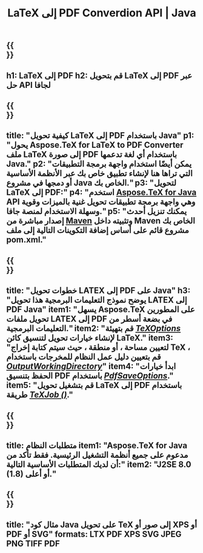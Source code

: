﻿---
translation: true
template: /_templates/_conversion-child-java.md
title: LaTeX إلى PDF Converdion API | Java
description: وظائف تحويل LaTeX إلى PDF. قم بدمج مكتبة Java المحلية هذه في مشروعك أو استخدم التطبيقات عبر الأنظمة الأساسية لتحويل LaTeX إلى PDF.
keywords: اللاتكس لقوات الدفاع الشعبي api java ، دمج latex2pdf
url: /java/conversion/latex-to-pdf/
family: tex
platformtag: java
feature: conversion
informat: LATEX
outformat: PDF
otherformats: TIFF JPEG PNG PDF
---

{{<section banner>}}
---
h1: LaTeX إلى PDF
h2: قم بتحويل LaTeX إلى PDF عبر حل API لجافا
---

{{<section overview>}}
---
title: "كيفية تحويل LaTeX إلى PDF باستخدام Java"
p1: "يحول Aspose.TeX for LaTeX to PDF Converter ملف LaTeX إلى صورة PDF باستخدام أي لغة تدعمها Java."
p2: "يمكن أيضًا استخدام واجهة برمجة التطبيقات التي تراها هنا لإنشاء تطبيق خاص بك عبر الأنظمة الأساسية أو دمجها في مشروع Java الخاص بك."
p3: "لتحويل LaTeX إلى PDF:"
p4: "استخدم [Aspose.TeX for Java](https://products.aspose.com/tex/java) API وهي واجهة برمجة تطبيقات تحويل غنية بالميزات وقوية وسهلة الاستخدام لمنصة جافا."
p5: "يمكنك تنزيل أحدث إصدار مباشرة من [Maven](https://repository.aspose.com/webapp/#/artifacts/browse/tree/General/repo/com/aspose/aspose-tex) وتثبيته داخل Maven الخاص بك مشروع قائم على أساس إضافة التكوينات التالية إلى ملف pom.xml."
---

{{<section feature1>}}
---
title: "خطوات تحويل LATEX إلى PDF على Java"
h3: "يوضح نموذج التعليمات البرمجية هذا تحويل LATEX إلى PDF Java"
item1: "يسهل Aspose.TeX على المطورين تحويل ملفات LATEX إلى PDF في بضعة أسطر من التعليمات البرمجية."
item2: "قم بتهيئة [*TeXOptions*](https://reference.aspose.com/tex/java/com.aspose.tex/TeXOptions) لإنشاء خيارات تحويل لتنسيق كائن LaTeX."
item3: "لتعيين مساحة ، أو منطقة ، حيث سيتم كتابة إخراج TeX ، قم بتعيين دليل عمل النظام للمخرجات باستخدام [*OutputWorkingDirectory*](https://reference.aspose.com/tex/java/com.aspose.tex/TeXOptions#getOutputWorkingDirectory--)"
item4: "ابدأ خيارات الحفظ بتنسيق PDF باستخدام [*PdfSaveOptions*](https://reference.aspose.com/tex/java/com.aspose.tex.rendering/PdfSaveOptions)."
item5: "قم بتشغيل تحويل LaTeX إلى PDF باستخدام طريقة [*TeXJob ()*](https://reference.aspose.com/tex/java/com.aspose.tex/TeXJob)."
---

{{<section feature2>}}
---
title: متطلبات النظام
item1: "Aspose.TeX for Java مدعوم على جميع أنظمة التشغيل الرئيسية. فقط تأكد من أن لديك المتطلبات الأساسية التالية:"
item2: "J2SE 8.0 (1.8) أو أعلى."
---

{{<section widget>}}
---
title: "مثال كود Java على تحويل TeX إلى صور أو XPS أو PDF أو SVG"
formats: LTX PDF XPS SVG JPEG PNG TIFF PDF
---